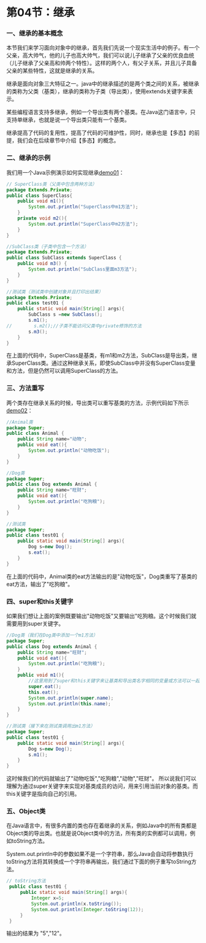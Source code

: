 # 第04节：继承

### 一、继承的基本概念
本节我们来学习面向对象中的继承，首先我们先说一个现实生活中的例子。有一个父亲，高大帅气，他的儿子也高大帅气，我们可以说儿子继承了父亲的优良血统（儿子继承了父亲高和帅两个特性）。这样的两个人，有父子关系，并且儿子具备父亲的某些特性，这就是继承的关系。

继承是面向对象三大特征之一。java中的继承描述的是两个类之间的关系，被继承的类称为父类（基类），继承的类称为子类（导出类），<string>使用extends关键字来表示。</string>

某些编程语言支持多继承，例如一个导出类有两个基类。在Java这门语言中，只支持单继承，也就是说一个导出类只能有一个基类。

继承提高了代码的复用性，提高了代码的可维护性，同时，继承也是【多态】的前提，我们会在后续章节中介绍【多态】的概念。

### 二、继承的示例

我们用一个Java示例演示如何实现继承[demo01](https://github.com/xiaozhoulee/java-examples/tree/master/03-%E9%9D%A2%E5%90%91%E5%AF%B9%E8%B1%A1/%E7%AC%AC04%E8%8A%82%EF%BC%9A%E7%BB%A7%E6%89%BF/demo01/Extends/Private)：  

``` java
// SuperClass类（父类中包含两种方法）
package Extends.Private;
public class SuperClass{
    public void m1(){
        System.out.println("SuperClass中m1方法");
    }
    private void m2(){
        System.out.println("SuperClass中m2方法");
    }
}
```
``` java
//SubClass类（子类中包含一个方法）
package Extends.Private;
public class SubClass extends SuperClass {
    public void m3() {
        System.out.println("SubClass里面m3方法");
    }
}
```
``` java
//测试类（测试类中创建对象并且打印出结果）
package Extends.Private;
public class test01 {
    public static void main(String[] args){
        SubClass s =new SubClass();
        s.m1();
//        s.m2();//子类不能访问父类中private修饰的方法
        s.m3();
    }
}
```

在上面的代码中，SuperClass是基类，有m1和m2方法，SubClass是导出类，继承SuperClass类。通过这种继承关系，即使SubClass中并没有SuperClass变量和方法，但是仍然可以调用SuperClass的方法。  

### 三、方法重写

两个类存在继承关系的时候，导出类可以重写基类的方法，示例代码如下所示[demo02](https://github.com/xiaozhoulee/java-examples/tree/master/03-面向对象/第04节%EF%BC%9A继承/demo02/Super)：

``` java
//Animal类
package Super;
public class Animal {
    public String name="动物";
    public void eat(){
        System.out.println("动物吃饭");
    }
}
```
``` java
//Dog类
package Super;
public class Dog extends Animal {
    public String name="旺财";
    public void eat(){
        System.out.println("吃狗粮");
    }
}
```
``` java
//测试类
package Super;
public class test01 {
    public static void main(String[] args){
        Dog s=new Dog();
        s.eat();
    }
}
```

在上面的代码中，Animal类的eat方法输出的是"动物吃饭"，Dog类重写了基类的eat方法，输出了"吃狗粮"。
### 四、super和this关键字

如果我们想让上面的案例既要输出"动物吃饭"又要输出"吃狗粮。这个时候我们就需要用到super关键字。  
``` java
//Dog类（我们在Dog类中添加一个m1方法）
package Super;
public class Dog extends Animal {
    public String name="旺财";
    public void eat(){
        System.out.println("吃狗粮");
    }
    public void m1(){
        //这里用到了super和this关键字来让基类和导出类名字相同的变量或方法可以一起打印出来。  
        super.eat();
        this.eat();
        System.out.println(super.name);
        System.out.println(this.name);
    }
}
```
``` java
//测试类（接下来在测试类调用出m1方法）
package Super;
public class test01 {
    public static void main(String[] args){
        Dog s=new Dog();
        s.m1();
    }
}
```
这时候我们的代码就输出了"动物吃饭","吃狗粮","动物","旺财"。  所以说我们可以理解为通过super关键字来实现对基类成员的访问，用来引用当前对象的基类。而this关键字是指向自己的引用。  

### 五、Object类

在Java语言中，有很多内置的类也存在着继承的关系，例如Java中的所有类都是Object类的导出类。也就是说Object类中的方法，所有类的实例都可以调用，例如toString方法。

System.out.println中的参数如果不是一个字符串，那么Java会自动将参数执行toString方法将其转换成一个字符串再输出，我们通过下面的例子重写toString方法。

``` java
// toString方法
 public class test01 {
     public static void main(String[] args){
         Integer x=5;
         System.out.println(x.toString());
         System.out.println(Integer.toString(12));
     }
 }
```
输出的结果为 "5","12"。